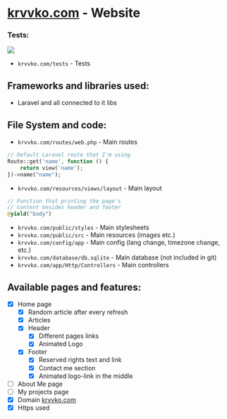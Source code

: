 # [krvvko.com](krvvko.com) - Website 

### Tests:
<a href="https://github.com/krvvko/krvvko.com/actions"><img src="https://github.com/krvvko/krvvko.com/workflows/build/badge.svg"></a>
- `krvvko.com/tests` - Tests
## Frameworks and libraries used:
- Laravel and all connected to it libs

## File System and code:

- `krvvko.com/routes/web.php` - Main routes
``` php
// Default Laravel route that I'm using
Route::get('name', function () {
    return view('name');
})->name("name");
```
- `krvvko.com/resources/views/layout` - Main layout
``` php
// Function that printing the page's
// content besides header and footer 
@yield("body")
```
- `krvvko.com/public/styles` - Main stylesheets 
- `krvvko.com/public/src` - Main resources (images etc.) 
- `krvvko.com/config/app` - Main config (lang change, timezone change, etc.) 
- `krvvko.com/database/db.sqlite` - Main database (not included in git)
- `krvvko.com/app/Http/Controllers` - Main controllers

## Available pages and features: 
- [x] Home page
  - [x] Random article after every refresh
  - [x] Articles
  - [x] Header
    - [x] Different pages links
    - [x] Animated Logo
  - [x] Footer
    - [x] Reserved rights text and link
    - [x] Contact me section
    - [x] Animated logo-link in the middle
- [ ] About Me page
- [ ] My projects page
- [x] Domain [krvvko.com](krvvko.com)
- [x] Https used 
